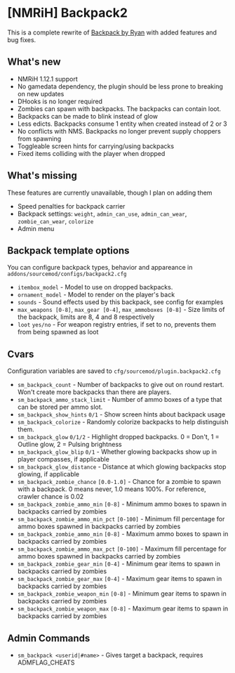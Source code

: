 # [NMRiH] Backpack2
This is a complete rewrite of [Backpack by Ryan](https://forums.alliedmods.net/showthread.php?t=308217) with added features and bug fixes.

## What's new

- NMRiH 1.12.1 support
- No gamedata dependency, the plugin should be less prone to breaking on new updates
- DHooks is no longer required
- Zombies can spawn with backpacks. The backpacks can contain loot.
- Backpacks can be made to blink instead of glow
- Less edicts. Backpacks consume 1 entity when created instead of 2 or 3
- No conflicts with NMS. Backpacks no longer prevent supply choppers from spawning
- Toggleable screen hints for carrying/using backpacks
- Fixed items colliding with the player when dropped

## What's missing

These features are currently unavailable, though I plan on adding them

- Speed penalties for backpack carrier
- Backpack settings: `weight`, `admin_can_use`, `admin_can_wear`, `zombie_can_wear`, `colorize`
- Admin menu

## Backpack template options

You can configure backpack types, behavior and appareance in `addons/sourcemod/configs/backpack2.cfg`

- `itembox_model` - Model to use on dropped backpacks.
- `ornament_model`  - Model to render on the player's back
- `sounds` - Sound effects used by this backpack, see config for examples
- `max_weapons [0-8]`, `max_gear [0-4]`, `max_ammoboxes [0-8]` - Size limits of the backpack, limits are 8, 4 and 8 respectively
- `loot` `yes/no` - For weapon registry entries, if set to no, prevents them from being spawned as loot
	
## Cvars

Configuration variables are saved to `cfg/sourcemod/plugin.backpack2.cfg`

- `sm_backpack_count` - Number of backpacks to give out on round restart. Won't create more backpacks than there are players.
- `sm_backpack_ammo_stack_limit` - Number of ammo boxes of a type that can be stored per ammo slot.
- `sm_backpack_show_hints` `0/1` - Show screen hints about backpack usage
- `sm_backpack_colorize` - Randomly colorize backpacks to help distinguish them.
- `sm_backpack_glow` `0/1/2` - Highlight dropped backpacks. 0 = Don't, 1 = Outline glow, 2 = Pulsing brightness
- `sm_backpack_glow_blip` `0/1` - Whether glowing backpacks show up in player compasses, if applicable
- `sm_backpack_glow_distance` - Distance at which glowing backpacks stop glowing, if applicable
- `sm_backpack_zombie_chance` `[0.0-1.0]` - Chance for a zombie to spawn with a backpack. 0 means never, 1.0 means 100%. For reference, crawler chance is 0.02
- `sm_backpack_zombie_ammo_min` `[0-8]` - Minimum ammo boxes to spawn in backpacks carried by zombies
- `sm_backpack_zombie_ammo_min_pct` `[0-100]` - Minimum fill percentage for ammo boxes spawned in backpacks carried by zombies
- `sm_backpack_zombie_ammo_min` `[0-8]` - Maximum ammo boxes to spawn in backpacks carried by zombies
- `sm_backpack_zombie_ammo_max_pct` `[0-100]` - Maximum fill percentage for ammo boxes spawned in backpacks carried by zombies
- `sm_backpack_zombie_gear_min` `[0-4]` - Minimum gear items to spawn in backpacks carried by zombies
- `sm_backpack_zombie_gear_max` `[0-4]` - Maximum gear items to spawn in backpacks carried by zombies
- `sm_backpack_zombie_weapon_min` `[0-8]` - Minimum gear items to spawn in backpacks carried by zombies
- `sm_backpack_zombie_weapon_max` `[0-8]` - Maximum gear items to spawn in backpacks carried by zombies

## Admin Commands

- `sm_backpack <userid|#name>` - Gives target a backpack, requires ADMFLAG_CHEATS
